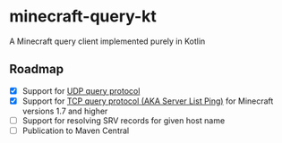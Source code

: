 # minecraft-query-kt
A Minecraft query client implemented purely in Kotlin 

## Roadmap
- [x] Support for [UDP query protocol](https://wiki.vg/Query)
- [x] Support for [TCP query protocol (AKA Server List Ping)](https://wiki.vg/Server_List_Ping#1.6) for Minecraft versions 1.7 and higher
- [ ] Support for resolving SRV records for given host name
- [ ] Publication to Maven Central

